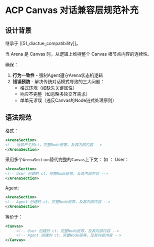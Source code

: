 # ACP Canvas 对话兼容层规范补充
## 设计背景  

继承于 [[51_diactue_compatibility]]。

当 Arena 是 Canvas 时，从逻辑上维持整个 Canvas 根节点内容的连续性。

确保：
1. **行为一致性** - 强制Agent遵守Arena状态机逻辑
2. **错误预防** - 解决传统对话模式导致的三大问题： 
   - 格式违规（如缺失关键属性）  
   - 响应不完整（如忽略多轮交互需求）  
   - 单单元谬误（违反Canvas的Node链式处理原则）  

## 语法规范  

格式：

``````xml
<ArenaSection>
<!-- 当前产生的ct，完整Node链等，及其内部内容 -->
</ArenaSection>
``````

采用多个`ArenaSection`替代完整的`Canvas`上下文：
如 ：
User：

``````xml
<ArenaSection>
<!-- User 创建的 ct，完整Node链等，及其内部内容 -->
</ArenaSection>
``````
 
Agent: 

``````xml
<ArenaSection>
<!-- Agent 创建的 ct，完整Node链等，及其内部内容 -->
</ArenaSection>
``````

等价于：

```xml
<Canvas>
     <!-- User 创建的 ct，完整Node链等，及其内部内容 -->
     <!-- Agent 创建的 ct，完整Node链等，及其内部内容 -->
</Canvas>
```
